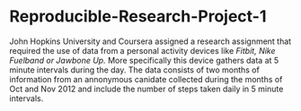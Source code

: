 # Reproducible-Research-Project-1
John Hopkins University and Coursera assigned a research assignment that required
the use of data from a personal activity devices like *Fitbit, Nike Fuelband or 
Jawbone Up.* More specifically this device gathers data at 5 minute intervals
during the day. The data consists of two months of information from an
annonymous canidate collected during the months of Oct and Nov 2012 and include the number of steps taken daily in 5 minute intervals.
